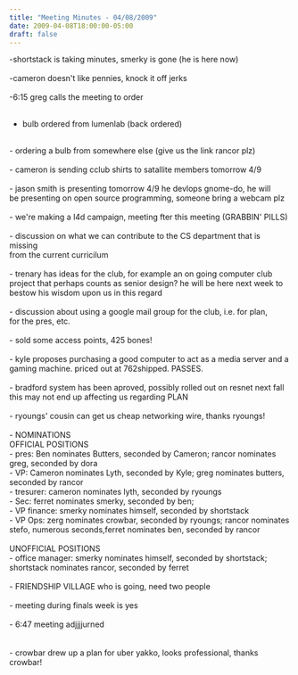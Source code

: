 ```yaml
---
title: "Meeting Minutes - 04/08/2009"
date: 2009-04-08T18:00:00-05:00
draft: false
---
```


-shortstack is taking minutes, smerky is gone (he is here now)<br />
<br />
-cameron doesn't like pennies, knock it off jerks<br />
<br />
-6:15 greg calls the meeting to order<br />
<br />
- bulb ordered from lumenlab (back ordered)<br />
<br />
- ordering a bulb from somewhere else (give us the link rancor plz)<br />
<br />
- cameron is sending cclub shirts to satallite members tomorrow 4/9<br />
<br />
- jason smith is presenting tomorrow 4/9 he devlops gnome-do, he will<br />
be presenting on open source programming, someone bring a webcam plz<br />
<br />
- we're making a l4d campaign, meeting fter this meeting (GRABBIN' PILLS)<br />
<br />
- discussion on what we can contribute to the CS department that is missing<br />
from the current curricilum<br />
<br />
- trenary has ideas for the club, for example an on going computer club<br />
project that perhaps counts as senior design? he will be here next week to<br />
bestow his wisdom upon us in this regard<br />
<br />
- discussion about using a google mail group for the club, i.e. for plan,<br />
for the pres, etc.<br />
<br />
- sold some access points, 425 bones!<br />
<br />
- kyle proposes purchasing a good computer to act as a media server and a<br />
gaming machine. priced out at 762shipped. PASSES.<br />
<br />
- bradford system has been aproved, possibly rolled out on resnet next fall<br />
this may not end up affecting us regarding PLAN<br />
<br />
- ryoungs' cousin can get us cheap networking wire, thanks ryoungs!<br />
<br />
- NOMINATIONS<br />
	OFFICIAL POSITIONS<br />
- pres: Ben nominates Butters, seconded by Cameron; rancor nominates greg, seconded by dora<br />
- VP: Cameron nominates Lyth, seconded by Kyle; greg nominates butters, seconded by rancor<br />
- tresurer: cameron nominates lyth, seconded by ryoungs<br />
- Sec: ferret nominates smerky, seconded by ben;<br />
- VP finance: smerky nominates himself, seconded by shortstack<br />
- VP Ops: zerg nominates crowbar, seconded by ryoungs; rancor nominates stefo, numerous seconds,ferret nominates ben, seconded by rancor<br />
<br />
	UNOFFICIAL POSITIONS<br />
- office manager: smerky nominates himself, seconded by shortstack; shortstack nominates rancor, seconded by ferret<br />
<br />
- FRIENDSHIP VILLAGE who is going, need two people<br />
<br />
- meeting during finals week is yes<br />
<br />
- 6:47 meeting adjjjjurned<br />
<br />
<br />
- crowbar drew up a plan for uber yakko, looks professional, thanks crowbar!